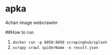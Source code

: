 # apka
4chan image webcrawler


##How to run
1) `docker run -p 8050:8050 scrapinghub/splash `
2) `scrapy crawl spiderName -o result.json`